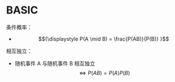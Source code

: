# BASIC

条件概率：

- $${\displaystyle P(A \mid B) = \frac{P(AB)}{P(B)} }$$

相互独立：

- 随机事件 A 与随机事件 B 相互独立 $$\Leftrightarrow P(AB) = P(A)P(B)$$

